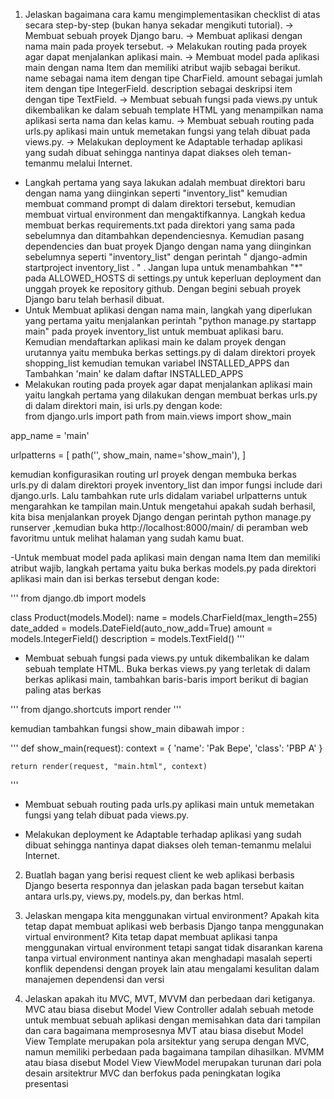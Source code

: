 1. Jelaskan bagaimana cara kamu mengimplementasikan checklist di atas secara step-by-step (bukan hanya sekadar mengikuti tutorial).
-> Membuat sebuah proyek Django baru.
-> Membuat aplikasi dengan nama main pada proyek tersebut.
-> Melakukan routing pada proyek agar dapat menjalankan aplikasi main.
-> Membuat model pada aplikasi main dengan nama Item dan memiliki atribut wajib sebagai berikut.
    name sebagai nama item dengan tipe CharField.
    amount sebagai jumlah item dengan tipe IntegerField.
    description sebagai deskripsi item dengan tipe TextField.
-> Membuat sebuah fungsi pada views.py untuk dikembalikan ke dalam sebuah template HTML yang menampilkan nama aplikasi serta nama dan kelas kamu.
-> Membuat sebuah routing pada urls.py aplikasi main untuk memetakan fungsi yang telah dibuat pada views.py.
-> Melakukan deployment ke Adaptable terhadap aplikasi yang sudah dibuat sehingga nantinya dapat diakses oleh teman-temanmu melalui Internet.

- Langkah pertama yang saya lakukan adalah membuat direktori baru dengan nama yang diinginkan seperti "inventory_list" kemudian membuat command prompt di dalam direktori tersebut, kemudian membuat virtual environment dan mengaktifkannya. Langkah kedua membuat berkas requirements.txt pada direktori yang sama pada sebelumnya dan ditambahkan dependenciesnya. Kemudian pasang dependencies dan buat proyek Django dengan nama yang diinginkan sebelumnya seperti "inventory_list" dengan perintah " django-admin startproject inventory_list . "  . Jangan lupa untuk menambahkan "*" pada ALLOWED_HOSTS di settings.py untuk keperluan deployment dan unggah proyek ke repository github. Dengan begini sebuah proyek Django baru telah berhasil dibuat.
- Untuk Membuat aplikasi dengan nama main, langkah yang diperlukan yang pertama yaitu menjalankan perintah "python manage.py startapp main" pada proyek inventory_list untuk membuat aplikasi baru. Kemudian mendaftarkan aplikasi main ke dalam proyek dengan urutannya yaitu membuka berkas settings.py di dalam direktori proyek shopping_list kemudian temukan variabel INSTALLED_APPS dan Tambahkan 'main' ke dalam daftar INSTALLED_APPS
- Melakukan routing pada proyek agar dapat menjalankan aplikasi main yaitu langkah pertama yang dilakukan dengan membuat berkas urls.py di dalam direktori main, isi urls.py dengan kode:    
from django.urls import path
from main.views import show_main

app_name = 'main'

urlpatterns = [
    path('', show_main, name='show_main'),
]

kemudian konfigurasikan routing url proyek dengan membuka berkas urls.py di dalam direktori proyek inventory_list dan impor fungsi include dari django.urls. Lalu tambahkan rute urls didalam variabel urlpatterns untuk mengarahkan ke tampilan main.Untuk mengetahui apakah sudah berhasil, kita bisa menjalankan proyek Django dengan perintah python manage.py runserver ,kemudian buka http://localhost:8000/main/ di peramban web favoritmu untuk melihat halaman yang sudah kamu buat.

-Untuk membuat model pada aplikasi main dengan nama Item dan memiliki atribut wajib, langkah pertama yaitu buka berkas models.py pada direktori aplikasi main dan isi berkas tersebut dengan kode:

'''
from django.db import models

class Product(models.Model):
    name = models.CharField(max_length=255)
    date_added = models.DateField(auto_now_add=True)
    amount = models.IntegerField()
    description = models.TextField()
'''

- Membuat sebuah fungsi pada views.py untuk dikembalikan ke dalam sebuah template HTML. Buka berkas views.py yang terletak di dalam berkas aplikasi main, tambahkan baris-baris import berikut di bagian paling atas berkas

'''
from django.shortcuts import render
'''

kemudian tambahkan fungsi show_main dibawah impor :

'''
def show_main(request):
    context = {
        'name': 'Pak Bepe',
        'class': 'PBP A'
    }

    return render(request, "main.html", context)
'''

- Membuat sebuah routing pada urls.py aplikasi main untuk memetakan fungsi yang telah dibuat pada views.py.

- Melakukan deployment ke Adaptable terhadap aplikasi yang sudah dibuat sehingga nantinya dapat diakses oleh teman-temanmu melalui Internet.

2. Buatlah bagan yang berisi request client ke web aplikasi berbasis Django beserta responnya dan jelaskan pada bagan tersebut kaitan antara urls.py, views.py, models.py, dan berkas html.


3. Jelaskan mengapa kita menggunakan virtual environment? Apakah kita tetap dapat membuat aplikasi web berbasis Django tanpa menggunakan virtual environment?
Kita tetap dapat membuat aplikasi tanpa menggunakan virtual environment tetapi sangat tidak disarankan karena tanpa virtual environment nantinya akan menghadapi masalah seperti konflik dependensi dengan proyek lain atau mengalami kesulitan dalam manajemen dependensi dan versi

4. Jelaskan apakah itu MVC, MVT, MVVM dan perbedaan dari ketiganya.
MVC atau biasa disebut Model View Controller adalah sebuah metode untuk membuat sebuah aplikasi dengan memisahkan data dari tampilan dan cara bagaimana memprosesnya
MVT atau biasa disebut Model View Template merupakan pola arsitektur yang serupa dengan MVC, namun memiliki perbedaan pada bagaimana tampilan dihasilkan.
MVMM atau biasa disebut Model View ViewModel merupakan turunan dari pola desain arsitektrur MVC dan berfokus pada peningkatan logika presentasi
